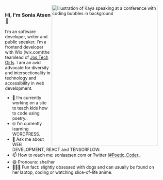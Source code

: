 <img align="right" src="https://github.com/kmt901/kmt901/blob/master/kaya_illustration.PNG" alt="Illustration of Kaya speaking at a conference with coding bubbles in background" width=350px height=465px/>

### Hi, I'm Sonia Atsen 👋

I’m an software developer, writer and public speaker. I'm a frontend developer with Wix (wix.com)the teamlead of [Jos Tech Girls](jostechgirls.com). I am an avid advocate for diversity and intersectionality in technology and accessibility in web development. 

- 📱  I’m currently working on a site to teach kids how to code using poetry..
- 🤓 I’m currently learning WORDPRESS.
- 💬  Ask me about WEB DEVELOPMENT, REACT and TENSORFLOW.
- 📫  How to reach me: soniaatsen.com or Twitter [@Poetic_Coder_](twitter.com/Poetic_Coder_)
- 😄  Pronouns: she/her
- 🚴🏽‍♀️  Fun fact: slightly obsessed with dogs and can usually be found on her laptop, coding or watching slice-of-life anime.
